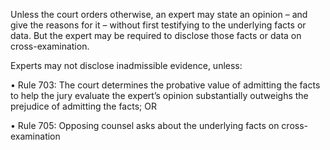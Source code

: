 Unless the court orders otherwise, an expert may state an opinion – and give the reasons for it – without first testifying to the underlying facts or data. But the expert may be required to disclose those facts or data on cross-examination.

Experts may not disclose inadmissible evidence, unless:  

• Rule 703: The court determines the probative value of admitting the facts to help the jury evaluate the expert’s opinion substantially outweighs the prejudice of admitting the facts; OR  

• Rule 705: Opposing counsel asks about the underlying facts on cross-examination